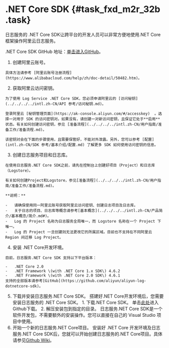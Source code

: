 # .NET Core SDK {#task_fxd_m2r_32b .task}

日志服务的 .NET Core SDK让跨平台的开发人员可以非常方便地使用.NET Core框架操作阿里云日志服务。

.NET Core SDK GitHub 地址：[单击进入GitHub](https://github.com/aliyun/aliyun-log-dotnetcore-sdk)。

1.   创建阿里云账号。 

    具体方法请参考 [阿里云账号注册流程](https://www.alibabacloud.com/help/zh/doc-detail/50482.htm)。

2.   获取阿里云访问密钥。 

    为了使用 Log Service .NET Core SDK，您必须申请阿里云的 [访问秘钥](../../../../intl.zh-CN/API 参考/访问秘钥.md)。

    登录阿里云 [秘钥管理页面](https://ak-console.aliyun.com/#/accesskey)  。选择一对用于 SDK 的访问密钥对。如果没有，请创建一对新访问密钥，且保证它处于**启用**状态。有关如何创建访问密钥，参见 [准备流程](../../../../intl.zh-CN/用户指南/准备工作/准备流程.md)。

    该密钥对会在下面的步骤使用，且需要保管好，不能对外泄露。另外，您可以参考 [配置](intl.zh-CN/SDK 参考/基本介绍/配置.md) 了解更多 SDK 如何使用访问密钥的信息。

3.   创建日志服务项目和日志库。 

    在使用日志服务.NET Core SDK之前，请先在控制台上创建好项目（Project）和日志库（Logstore）。

    有关如何创建Project和Logstore，参见[准备流程](../../../../intl.zh-CN/用户指南/准备工作/准备流程.md)。

    **说明：** 

    -   请确保使用同一阿里云账号获取阿里云访问密钥、创建日志项目及日志库。
    -   关于日志的项目、日志库等概念请参考[基本概念](../../../../intl.zh-CN/产品简介/基本概念/简介.md#)。
    -   Log 的 Project 名称为日志服务全局唯一，而 Logstore 名称在一个 Project 下唯一。
    -   Log 的 Project 一旦创建则无法更改它的所属区域。目前也不支持在不同阿里云 Region 间迁移 Log Project。
4.   安装 .NET Core开发环境。 

    目前，日志服务.NET Core SDK 支持以下平台版本：

    -   .NET Core 2.0
    -   .NET Framework \(with .NET Core 1.x SDK\) 4.6.2
    -   .NET Framework \(with .NET Core 2.0 SDK\) 4.6.1
    支持的全部版本请参考[GitHub](https://github.com/aliyun/aliyun-log-dotnetcore-sdk)。

5.   下载并安装日志服务.NET Core SDK。 搭建好.NET Core开发环境后，您需要安装日志服务的 .NET Core SDK。
    1.   下载.NET Core SDK。 单击[此处](https://github.com/aliyun/aliyun-log-dotnetcore-sdk)进入Github下载。
    2.   解压安装包到指定的目录。 日志服务.NET Core SDK是一个软件开发包，不需要额外的安装操作。您可以直接在自己的 Visual Studio 项目中使用。
6.   开始一个新的日志服务.NET Core项目。 安装好 .NET Core 开发环境及日志服务.NET Core SDK后，您就可以开始创建日志服务的.NET Core项目。具体请参见[Github Wiki](https://github.com/aliyun/aliyun-log-dotnetcore-sdk/wiki#示例)。


